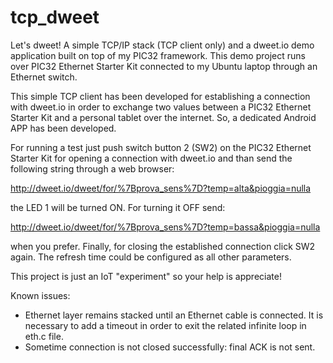 # tcp_dweet
Let's dweet! A simple TCP/IP stack (TCP client only) and a dweet.io demo application built on top
of my PIC32 framework. 
This demo project runs over PIC32 Ethernet Starter Kit connected to my Ubuntu laptop through an Ethernet switch.

This simple TCP client has been developed for establishing a connection with
dweet.io in order to exchange two values between a PIC32 Ethernet Starter Kit
and a personal tablet over the internet. So, a dedicated Android APP has been
developed.

For running a test just push switch button 2 (SW2) on the PIC32 Ethernet Starter
Kit for opening a connection with dweet.io and than send the following string
through a web browser:

http://dweet.io/dweet/for/%7Bprova_sens%7D?temp=alta&pioggia=nulla

the LED 1 will be turned ON. For turning it OFF send:

http://dweet.io/dweet/for/%7Bprova_sens%7D?temp=bassa&pioggia=nulla

when you prefer. Finally, for closing the established connection click SW2
again.
The refresh time could be configured as all other parameters.

This project is just an IoT "experiment" so your help is appreciate!

Known issues:
- Ethernet layer remains stacked until an Ethernet cable is connected. It is necessary to add a timeout in order to exit the related infinite loop in eth.c file.
- Sometime connection is not closed successfully: final ACK is not sent.
